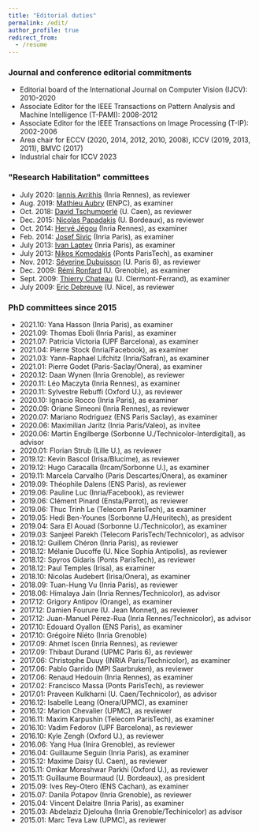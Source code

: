 ```yaml
---
title: "Editorial duties"
permalink: /edit/
author_profile: true
redirect_from:
  - /resume
---
```


### Journal and conference editorial commitments
* Editorial board of the International Journal on Computer Vision (IJCV): 2010-2020
* Associate Editor for the IEEE Transactions on Pattern Analysis and Machine Intelligence (T-PAMI): 2008-2012
* Associate Editor for the IEEE Transactions on Image Processing (T-IP): 2002-2006
* Area chair for ECCV (2020, 2014, 2012, 2010, 2008), ICCV (2019, 2013, 2011), BMVC (2017)
* Industrial chair for ICCV 2023

### "Research Habilitation" committees
* July 2020: [Iannis Avrithis](https://avrithis.net/) (Inria Rennes), as reviewer
* Aug. 2019: [Mathieu Aubry](http://imagine.enpc.fr/~aubrym/) (ENPC), as examiner
* Oct. 2018: [David Tschumperlé](https://tschumperle.users.greyc.fr/) (U. Caen), as reviewer
* Dec. 2015: [Nicolas Papadakis](https://www.math.u-bordeaux.fr/~npapadak/) (U. Bordeaux), as reviewer 
* Oct. 2014: [Hervé Jégou](https://scholar.google.fr/citations?user=1lcY2z4AAAAJ&hl=en) (Inria Rennes), as examiner
* Feb. 2014: [Josef Sivic](https://www.di.ens.fr/~josef/) (Inria Paris), as examiner
* July 2013: [Ivan Laptev](https://www.di.ens.fr/~laptev/) (Inria Paris), as examiner
* July 2013: [Nikos Komodakis](https://scholar.google.fr/citations?user=xCPoT4EAAAAJ&hl=en) (Ponts ParisTech), as examiner
* Nov. 2012: [Séverine Dubuisson](https://scholar.google.com/citations?user=RCnjHDUAAAAJ&hl=en) (U. Paris 6), as reviewer
* Dec. 2009: [Rémi Ronfard](https://team.inria.fr/imagine/remi-ronfard/) (U. Grenoble), as examiner
* Sept. 2009: [Thierry Chateau](https://chateaut.fr/) (U. Clermont-Ferrand), as examiner
* July 2009: [Eric Debreuve](http://www.i3s.unice.fr/~debreuve/) (U. Nice), as reviewer

### PhD committees since 2015
* 2021.10: Yana Hasson (Inria Paris), as examiner
* 2021.09: Thomas Eboli (Inria Paris), as examiner
* 2021.07: Patricia Victoria (UPF Barcelona), as examiner
* 2021.04: Pierre Stock (Inria/Facebook), as examiner
* 2021.03: Yann-Raphael Lifchitz (Inria/Safran), as examiner
* 2021.01: Pierre Godet (Paris-Saclay/Onera), as examiner
* 2020.12: Daan Wynen (Inria Grenoble), as reviewer
* 2020.11: Léo Maczyta (Inria Rennes), as examiner
* 2020.11: Sylvestre Rebuffi (Oxford U.), as reviewer
* 2020.10: Ignacio Rocco (Inria Paris), as examiner
* 2020.09: Oriane Simeoni (Inria Rennes), as reviewer 
* 2020.07: Mariano Rodriguez (ENS Paris Saclay), as examiner
* 2020.06: Maximilian Jaritz (Inria Paris/Valeo), as invitee 
* 2020.06: Martin Engilberge (Sorbonne U./Technicolor-Interdigital), as advisor
* 2020.01: Florian Strub (Lille U.), as reviewer  
* 2019.12: Kevin Bascol (Irisa/Blucime), as reviewer  
* 2019.12: Hugo Caracalla (Ircam/Sorbonne U.), as examiner  
* 2019.11: Marcela Carvalho (Paris Descartes/Onera), as examiner
* 2019.09: Théophile Dalens (ENS Paris), as reviewer
* 2019.06: Pauline Luc (Inria/Facebook), as reviewer
* 2019.06: Clément Pinard (Ensta/Parrot), as reviewer
* 2019.06: Thuc Trinh Le (Telecom ParisTech), as examiner
* 2019.05: Hedi Ben-Younes (Sorbonne U./Heuritech), as president
* 2019.04: Sara El Aouad (Sorbonne U./Technicolor), as examiner
* 2019.03: Sanjeel Parekh (Telecom ParisTech/Technicolor), as advisor
* 2018.12: Guillem Chéron (Inria Paris), as reviewer
* 2018.12: Mélanie Ducoffe (U. Nice Sophia Antipolis), as reviewer
* 2018.12: Spyros Gidaris (Ponts ParisTech), as reviewer
* 2018.12: Paul Temples (Irisa), as examiner
* 2018.10: Nicolas Audebert (Irisa/Onera), as examiner
* 2018.09: Tuan-Hung Vu (Inria Paris), as reviewer 
* 2018.06: Himalaya Jain (Inria Rennes/Technicolor), as advisor
* 2017.12: Grigory Antipov (Orange), as examiner
* 2017.12: Damien Fourure (U. Jean Monnet), as reviewer
* 2017.12: Juan-Manuel Pérez-Rua (Inria Rennes/Technicolor), as advisor
* 2017.10: Edouard Oyallon (ENS Paris), as examiner
* 2017.10: Grégoire Niéto (Inria Grenoble)
* 2017.09: Ahmet Iscen (Inria Rennes), as reviewer
* 2017.09: Thibaut Durand (UPMC Paris 6), as reviewer
* 2017.06: Christophe Duuy (INRIA Paris/Technicolor), as examiner
* 2017.06: Pablo Garrido (MPI Saarbruken), as reviewer
* 2017.06: Renaud Hedouin (Inria Rennes), as examiner
* 2017.02: Francisco Massa (Ponts ParisTech), as reviewer
* 2017.01: Praveen Kulkharni (U. Caen/Technicolor), as advisor
* 2016.12: Isabelle Leang (Onera/UPMC), as examiner
* 2016.12: Marion Chevalier (UPMC), as reviewer 
* 2016.11: Maxim Karpushin (Telecom ParisTech), as examiner
* 2016.10: Vadim Fedorov (UPF Barcelona), as reviewer 
* 2016.10: Kyle Zengh (Oxford U.), as reviewer
* 2016.06: Yang Hua (Inira Grenoble), as reviewer 
* 2016.04: Guillaume Seguin (Inria Paris), as examiner
* 2015.12: Maxime Daisy (U. Caen), as reviewer
* 2015.11: Omkar Moreshwar Parkhi (Oxford U.), as reviewer
* 2015.11: Guillaume Bourmaud (U. Bordeaux), as president
* 2015.09: Ives Rey-Otero (ENS Cachan), as examiner
* 2015.07: Danila Potapov (Inria Grenoble), as reviewer
* 2015.04: Vincent Delaitre (Inria Paris), as examiner
* 2015.03: Abdelaziz Djelouha (Inria Grenoble/Techinicolor) as advisor
* 2015.01: Marc Teva Law (UPMC), as reviewer
